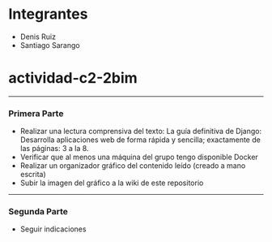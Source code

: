 # Integrantes
- Denis Ruiz
- Santiago Sarango
# actividad-c2-2bim
-----

### Primera Parte

* Realizar una lectura comprensiva del texto: La guía definitiva de Django: Desarrolla aplicaciones web de forma rápida y sencilla; exactamente de las páginas: 3 a la 8.
* Verificar que al menos una máquina del grupo tengo disponible Docker
* Realizar un organizador gráfico del contenido leído (creado a mano escrita)
* Subir la imagen del gráfico a la wiki de este repositorio

-----

### Segunda Parte

* Seguir indicaciones
